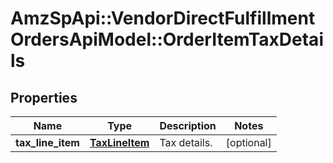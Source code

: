 # AmzSpApi::VendorDirectFulfillmentOrdersApiModel::OrderItemTaxDetails

## Properties
Name | Type | Description | Notes
------------ | ------------- | ------------- | -------------
**tax_line_item** | [**TaxLineItem**](TaxLineItem.md) | Tax details. | [optional] 


